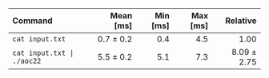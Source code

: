 | Command | Mean [ms] | Min [ms] | Max [ms] | Relative |
|:---|---:|---:|---:|---:|
| `cat input.txt` | 0.7 ± 0.2 | 0.4 | 4.5 | 1.00 |
| `cat input.txt \| ./aoc22` | 5.5 ± 0.2 | 5.1 | 7.3 | 8.09 ± 2.75 |
